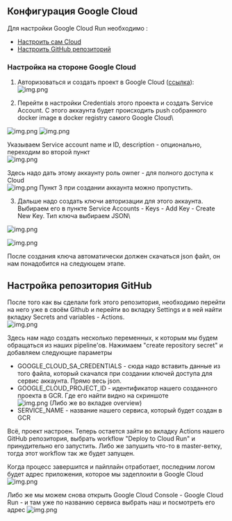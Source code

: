## Конфигурация Google Cloud

Для настройки Google Cloud Run необходимо :

- [Настроить сам Cloud](#настройка-на-стороне-google-cloud)
- [Настроить GitHub репозиторий](#github-conf)

### Настройка на стороне Google Cloud
1. Авторизоваться и создать проект в Google Cloud ([ссылка](https://console.cloud.google.com/projectcreate)):\
![img.png](pictures/img.png)

2. Перейти в настройки Credentials этого проекта и создать Service Account. 
С этого аккаунта будет происходить push собранного docker image в docker registry самого Google Cloud\

![img.png](pictures/img_1.png)
![img.png](pictures/img_2.png)

Указываем Service account name и ID, description - опционально, переходим во второй пункт\
![img.png](pictures/img_3.png)

Здесь надо дать этому аккаунту роль owner - для полного доступа к Cloud\
![img.png](pictures/img_4.png)
Пункт 3 при создании аккаунта можно пропустить.

3. Дальше надо создать ключи авторизации для этого аккаунта. 
Выбираем его в пункте Service Accounts - Keys - Add Key - Create New Key. Тип ключа выбираем JSON\

![img.png](pictures/img_5.png)

![img.png](pictures/img_6.png)

После создания ключа автоматически должен скачаться json файл, он нам понадобится на следующем этапе.

<h2 id="github-conf">Настройка репозитория GitHub</h2>

После того как вы сделали fork этого репозитория, необходимо перейти на него уже в своём Github и перейти во вкладку Settings
и в ней найти вкладку Secrets and variables - Actions.\
![img.png](pictures/img_7.png)

Здесь нам надо создать несколько переменных, к которым мы будем обращаться из наших pipeline'ов.
Нажимаем "create repository secret" и добавляем следующие параметры
- GOOGLE_CLOUD_SA_CREDENTIALS - сюда надо вставить данные из того файла, который скачался при создании ключей доступа для сервис аккаунта. Прямо весь json.
- GOOGLE_CLOUD_PROJECT_ID - идентификатор нашего созданного проекта в GCR. Где его найти видно на скриншоте\
  ![img.png](pictures/img_8.png)
(Либо же во вкладке overview)
- SERVICE_NAME - название нашего сервиса, который будет создан в GCR

Всё, проект настроен. Теперь остается зайти во вкладку Actions нашего GitHub репозитория, выбрать workflow "Deploy to Cloud Run" и принудительно его запустить.
Либо же запушить что-то в master-ветку, тогда этот workflow так же будет запущен.

Когда процесс завершится и пайплайн отработает, последним логом будет адрес приложения, которое мы задеплоили в Google Cloud
![img.png](pictures/img_9.png)

Либо же мы можем снова открыть Google Cloud Console - Google Cloud Run - и там уже по названию сервиса выбрать наш и посмотреть его адрес
![img.png](pictures/img_10.png)


